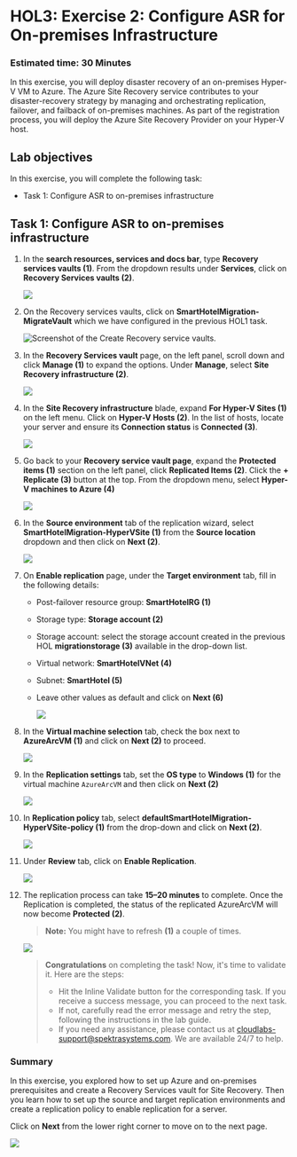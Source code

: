 
# HOL3: Exercise 2: Configure ASR for On-premises Infrastructure


### Estimated time: 30 Minutes

In this exercise, you will deploy disaster recovery of an on-premises Hyper-V VM to Azure. The Azure Site Recovery service contributes to your disaster-recovery strategy by managing and orchestrating replication, failover, and failback of on-premises machines. As part of the registration process, you will deploy the Azure Site Recovery Provider on your Hyper-V host.

## Lab objectives

In this exercise, you will complete the following task:

- Task 1: Configure ASR to on-premises infrastructure

## Task 1: Configure ASR to on-premises infrastructure

1. In the **search resources, services and docs bar**, type **Recovery services vaults (1)**. From the dropdown results under **Services**, click on **Recovery Services vaults (2)**.
   
    ![](Images/15-7-25-l10-1.png)
    
1. On the Recovery services vaults, click on **SmartHotelMigration<inject key="DeploymentID" enableCopy="false" />-MigrateVault** which we have configured in the previous HOL1 task.
   
    ![Screenshot of the Create Recovery service vaults.](Images/hol3-e2-s2.png "create Recovery service vaults")

1. In the **Recovery Services vault** page, on the left panel, scroll down and click **Manage (1)** to expand the options. Under **Manage**, select **Site Recovery infrastructure (2)**.

    ![](Images/15-7-25-l10-2.png)

1. In the **Site Recovery infrastructure** blade, expand **For Hyper-V Sites (1)** on the left menu. Click on **Hyper-V Hosts (2)**. In the list of hosts, locate your server and ensure its **Connection status** is **Connected (3)**.

    ![](Images/15-7-25-l10-new.png)

1. Go back to your **Recovery service vault page**, expand the **Protected items (1)** section on the left panel, click **Replicated Items (2)**. Click the **+ Replicate (3)** button at the top. From the dropdown menu, select **Hyper-V machines to Azure (4)**

    ![](Images/15-7-25-l10-l2.png)
   
1. In the **Source environment** tab of the replication wizard, select **SmartHotelMigration<inject key="DeploymentID" enableCopy="false" />-HyperVSite (1)** from the **Source location** dropdown and then click on **Next (2)**.
 
    ![](Images/15-7-25-l10-l3.png)
   
1. On **Enable replication** page, under the **Target environment** tab, fill in the following details:

   - Post-failover resource group: **SmartHotelRG (1)**
   
   - Storage type: **Storage account (2)**

   - Storage account: select the storage account created in the previous HOL **migrationstorage<inject key="DeploymentID" enableCopy="false" /> (3)** available in the drop-down list.   
   
   - Virtual network: **SmartHotelVNet (4)**

   - Subnet: **SmartHotel (5)**
   
   - Leave other values as default and click on **Next (6)**
   
       ![](Images/15-7-25-l10-6.png)
    
1. In the **Virtual machine selection** tab, check the box next to **AzureArcVM (1)** and click on **Next (2)** to proceed.

    ![](Images/15-7-25-l10-7.png)

1. In the **Replication settings** tab, set the **OS type** to **Windows (1)** for the virtual machine `AzureArcVM` and then click on **Next (2)**

    ![](Images/15-7-25-l10-8.png)
     
1. In **Replication policy** tab, select **defaultSmartHotelMigration<inject key="DeploymentID" enableCopy="false" />-HyperVSite-policy (1)** from the drop-down and click on **Next (2)**.  

    ![](Images/15-7-25-l10-9.png)
   
1. Under **Review** tab, click on **Enable Replication**.

   ![](Images/15-7-25-l10-10.png)

1. The replication process can take **15–20 minutes** to complete. Once the Replication is completed, the status of the replicated AzureArcVM will now become **Protected (2)**.
   > **Note:** You might have to refresh **(1)** a couple of times.

      ![](Images/15-7-25-l10-11.png)

    > **Congratulations** on completing the task! Now, it's time to validate it. Here are the steps:
    > - Hit the Inline Validate button for the corresponding task. If you receive a success message, you can proceed to the next task. 
    > - If not, carefully read the error message and retry the step, following the instructions in the lab guide.
    > - If you need any assistance, please contact us at cloudlabs-support@spektrasystems.com. We are available 24/7 to help.
  
    <validation step="a173ef6e-b637-4954-b652-309ef10b6968" />
   
### Summary 

In this exercise, you explored how to set up Azure and on-premises prerequisites and create a Recovery Services vault for Site Recovery. Then you learn how to set up the source and target replication environments and create a replication policy to enable replication for a server.

Click on **Next** from the lower right corner to move on to the next page.

![](Images/infra-s7.png)
